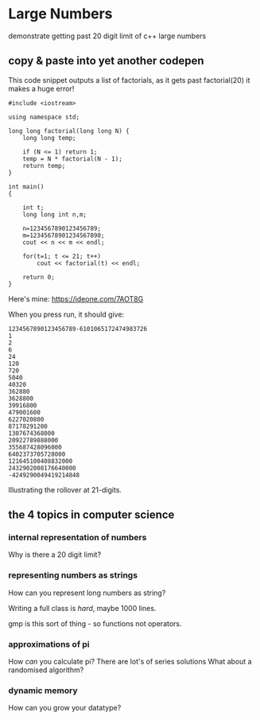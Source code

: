 # Large Numbers
demonstrate getting past 20 digit limit of c++ large numbers

## copy & paste into yet another codepen

This code snippet outputs a list of factorials, as it gets past factorial(20) it makes a huge error!

```
#include <iostream>

using namespace std;

long long factorial(long long N) {
	long long temp;

	if (N <= 1) return 1;
	temp = N * factorial(N - 1);
	return temp;
}

int main()
{

    int t;
	long long int n,m;
	
	n=1234567890123456789;
	m=12345678901234567890;
    cout << n << m << endl;
    
    for(t=1; t <= 21; t++)
        cout << factorial(t) << endl;

    return 0;
}
```

Here's mine: https://ideone.com/7AOT8G

When you press run, it should give:

```
1234567890123456789-6101065172474983726
1
2
6
24
120
720
5040
40320
362880
3628800
39916800
479001600
6227020800
87178291200
1307674368000
20922789888000
355687428096000
6402373705728000
121645100408832000
2432902008176640000
-4249290049419214848

```

Illustrating the rollover at 21-digits.

## the 4 topics in computer science

### internal representation of numbers

Why is there a 20 digit limit?

### representing numbers as strings

How can you represent long numbers as string?

Writing a full class is *hard*, maybe 1000 lines.

gmp is this sort of thing - so functions not operators.

### approximations of pi

How *can* you calculate pi?
There are lot's of series solutions
What about a randomised algorithm?

### dynamic memory

How can you grow your datatype?




